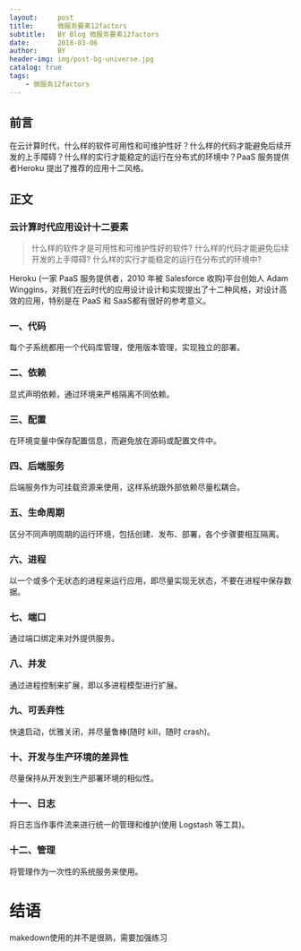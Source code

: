 ```yaml
---
layout:     post
title:      微服务要素12factors
subtitle:   BY Blog 微服务要素12factors
date:       2018-03-06
author:     BY
header-img: img/post-bg-universe.jpg
catalog: true
tags:
    - 微服务12factors
---
```



## 前言

在云计算时代，什么样的软件可用性和可维护性好？什么样的代码才能避免后续开发的上手障碍？什么样的实行才能稳定的运行在分布式的环境中？PaaS 服务提供者Heroku 提出了推荐的应用十二风格。

## 正文

### 云计算时代应用设计十二要素

>什么样的软件才是可用性和可维护性好的软件?
>什么样的代码才能避免后续开发的上手障碍?
>什么样的实行才能稳定的运行在分布式的环境中?

Heroku (一家 PaaS 服务提供者，2010 年被 Salesforce 收购)平台创始人 Adam Winggins，对我们在云时代的应用设计设计和实现提出了十二种风格，对设计高效的应用，特别是在 PaaS 和 SaaS都有很好的参考意义。

### 一、代码

每个子系统都用一个代码库管理，使用版本管理，实现独立的部署。


### 二、依赖

显式声明依赖，通过环境来严格隔离不同依赖。

### 三、配置

在环境变量中保存配置信息，而避免放在源码或配置文件中。

### 四、后端服务

后端服务作为可挂载资源来使用，这样系统跟外部依赖尽量松耦合。

### 五、生命周期

区分不同声明周期的运行环境，包括创建、发布、部署，各个步骤要相互隔离。

### 六、进程

以一个或多个无状态的进程来运行应用，即尽量实现无状态，不要在进程中保存数据。

### 七、端口

通过端口绑定来对外提供服务。

### 八、并发

通过进程控制来扩展，即以多进程模型进行扩展。

### 九、可丢弃性

快速启动，优雅关闭，并尽量鲁棒(随时 kill，随时 crash)。

### 十、开发与生产环境的差异性

尽量保持从开发到生产部署环境的相似性。

### 十一、日志

将日志当作事件流来进行统一的管理和维护(使用 Logstash 等工具)。

### 十二、管理

将管理作为一次性的系统服务来使用。

# 结语

makedown使用的并不是很熟，需要加强练习